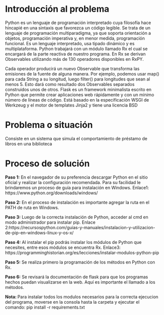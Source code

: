 <h1>Introducción al problema</h1>
<p>Python es un lenguaje de programación interpretado cuya filosofía hace hincapié en una sintaxis que favorezca un código legible. Se trata de un lenguaje de programación multiparadigma, ya que soporta orientación a objetos, programación imperativa y, en menor medida, programación funcional. Es un lenguaje interpretado, usa tipado dinámico y es multiplataforma. Python trabajará con un módulo llamado Rx el cual se encargará de la parte reactiva de nuestro programa.
En Rx se derivan Observables utilizando más de 130 operadores disponibles en RxPY.</p>

Cada operador producirá un nuevo Observable que transforma las emisiones de la fuente de alguna manera. Por ejemplo, podemos usar map() para cada String a su longitud, luego filter() para longitudes que sean al menos 5. Esto dará como resultado dos Observables separados construidos unos de otros.
Flask es un framework minimalista escrito en Python que permite crear aplicaciones web rápidamente y con un mínimo número de líneas de código. Está basado en la especificación WSGI de Werkzeug y el motor de templates Jinja2 y tiene una licencia BSD
<h1>Problema o situación</h1>
Consiste en un sistema que simula el comportamiento de préstamo de libros en una biblioteca
<h1>Proceso de solución</h1>
<p><b>Paso 1:</b> En el navegador de su preferencia descargar Python en el sitio oficial y realizar la configuración recomendada. Para su facilidad le brindaremos un proceso de guía para instalación en Windows.
Enlace1: https://www.python.org/downloads/windows/</p>
<p><b>Paso 2:</b> En el proceso de instalación es importante agregar la ruta en el PATH de ruta en Windows.</p>
<p><b>Paso 3:</b> Luego de la correcta instalación de Python, acceder al cmd en modo administrador para instalar pip.
Enlace 2:https://recursospython.com/guias-y-manuales/instalacion-y-utilizacion-de-pip-en-windows-linux-y-os-x/</p>
<p><b>Paso 4:</b> Al instalar el pip podrás instalar los módulos de Python que necesites, entre esos módulos se encuentra Rx.
Enlace3: https://programminghistorian.org/es/lecciones/instalar-modulos-python-pip</p>
<p><b>Paso 5:</b> Se realiza primero la programación de los métodos en Python con Rx.</p>
<p><b>Paso 6:</b> Se revisará la documentación de flask para que los programas hechos puedan visualizarse en la web. Aquí es importante el llamado a los métodos. 
<p><b>Nota: </b> Para instalar todos los modulos necesarios para la correcta ejecucion del programa, moverse en la consola hasta la carpeta y ejecutar el comando:
pip install -r requirements.txt</p>
